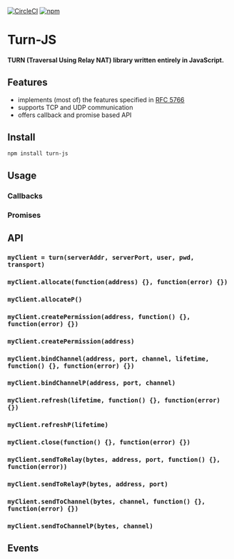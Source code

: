 [![CircleCI](https://circleci.com/gh/MicroMinion/turn-js.svg?style=shield)](https://circleci.com/gh/MicroMinion/turn-js)
[![npm](https://img.shields.io/npm/v/turn-js.svg)](https://npmjs.org/package/turn-js)

# Turn-JS
#### TURN (Traversal Using Relay NAT) library written entirely in JavaScript.

## Features

- implements (most of) the features specified in [RFC 5766](https://tools.ietf.org/html/rfc5766)
- supports TCP and UDP communication
- offers callback and promise based API

## Install

```
npm install turn-js
```

## Usage

### Callbacks

### Promises

## API

### `myClient = turn(serverAddr, serverPort, user, pwd, transport)`

### `myClient.allocate(function(address) {}, function(error) {})`

### `myClient.allocateP()`

### `myClient.createPermission(address, function() {}, function(error) {})`

### `myClient.createPermission(address)`

### `myClient.bindChannel(address, port, channel, lifetime, function() {}, function(error) {})`

### `myClient.bindChannelP(address, port, channel)`

### `myClient.refresh(lifetime, function() {}, function(error) {})`

### `myClient.refreshP(lifetime)`   

### `myClient.close(function() {}, function(error) {})`

### `myClient.sendToRelay(bytes, address, port, function() {}, function(error))`

### `myClient.sendToRelayP(bytes, address, port)`

### `myClient.sendToChannel(bytes, channel, function() {}, function(error) {})`

### `myClient.sendToChannelP(bytes, channel)`


## Events
